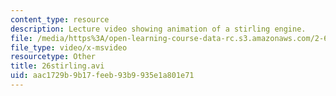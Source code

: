 ```yaml
---
content_type: resource
description: Lecture video showing animation of a stirling engine.
file: /media/https%3A/open-learning-course-data-rc.s3.amazonaws.com/2-611-marine-power-and-propulsion-fall-2006/aac1729b9b17feeb93b9935e1a801e71_26stirling.avi
file_type: video/x-msvideo
resourcetype: Other
title: 26stirling.avi
uid: aac1729b-9b17-feeb-93b9-935e1a801e71
---
```

